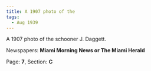 ```yaml
---  
title: A 1907 photo of the  
tags:  
  - Aug 1939  
---  
```

  
A 1907 photo of the schooner J. Daggett.  
  
Newspapers: **Miami Morning News or The Miami Herald**  
  
Page: **7**, Section: **C** 
